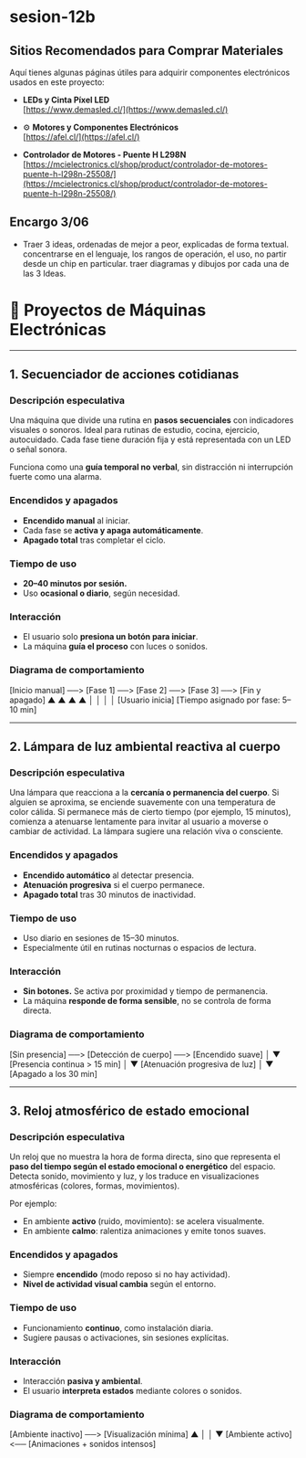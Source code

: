 # sesion-12b

##  Sitios Recomendados para Comprar Materiales

Aquí tienes algunas páginas útiles para adquirir componentes electrónicos usados en este proyecto:

-  **LEDs y Cinta Píxel LED**  
  [https://www.demasled.cl/](https://www.demasled.cl/)

- ⚙ **Motores y Componentes Electrónicos**  
  [https://afel.cl/](https://afel.cl/)

-  **Controlador de Motores - Puente H L298N**  
  [https://mcielectronics.cl/shop/product/controlador-de-motores-puente-h-l298n-25508/](https://mcielectronics.cl/shop/product/controlador-de-motores-puente-h-l298n-25508/)

## Encargo 3/06

- Traer 3 ideas, ordenadas de mejor a peor, explicadas de forma textual. concentrarse en el lenguaje, los rangos de operación, el uso, no partir desde un chip en particular.
traer diagramas y dibujos por cada una de las 3 Ideas.

# 🧠 Proyectos de Máquinas Electrónicas

---

## 1. Secuenciador de acciones cotidianas

### Descripción especulativa
Una máquina que divide una rutina en **pasos secuenciales** con indicadores visuales o sonoros. Ideal para rutinas de estudio, cocina, ejercicio, autocuidado. Cada fase tiene duración fija y está representada con un LED o señal sonora.

Funciona como una **guía temporal no verbal**, sin distracción ni interrupción fuerte como una alarma.

###  Encendidos y apagados
- **Encendido manual** al iniciar.
- Cada fase se **activa y apaga automáticamente**.
- **Apagado total** tras completar el ciclo.

###  Tiempo de uso
- **20–40 minutos por sesión.**
- Uso **ocasional o diario**, según necesidad.

###  Interacción
- El usuario solo **presiona un botón para iniciar**.
- La máquina **guía el proceso** con luces o sonidos.

###  Diagrama de comportamiento

[Inicio manual] ──> [Fase 1] ──> [Fase 2] ──> [Fase 3] ──> [Fin y apagado]
       ▲                   ▲           ▲           ▲
       │                   │           │           │
  [Usuario inicia]   [Tiempo asignado por fase: 5–10 min]

---

##  2. Lámpara de luz ambiental reactiva al cuerpo

### Descripción especulativa
Una lámpara que reacciona a la **cercanía o permanencia del cuerpo**. Si alguien se aproxima, se enciende suavemente con una temperatura de color cálida. Si permanece más de cierto tiempo (por ejemplo, 15 minutos), comienza a atenuarse lentamente para invitar al usuario a moverse o cambiar de actividad. La lámpara sugiere una relación viva o consciente.

###  Encendidos y apagados
- **Encendido automático** al detectar presencia.  
- **Atenuación progresiva** si el cuerpo permanece.  
- **Apagado total** tras 30 minutos de inactividad.

###  Tiempo de uso
- Uso diario en sesiones de 15–30 minutos.
- Especialmente útil en rutinas nocturnas o espacios de lectura.

###  Interacción
- **Sin botones.** Se activa por proximidad y tiempo de permanencia.
- La máquina **responde de forma sensible**, no se controla de forma directa.

###  Diagrama de comportamiento

[Sin presencia] ──> [Detección de cuerpo] ──> [Encendido suave]
                            │
                            ▼
                    [Presencia continua > 15 min]
                            │
                            ▼
                  [Atenuación progresiva de luz]
                            │
                            ▼
                    [Apagado a los 30 min]

---

##  3. Reloj atmosférico de estado emocional

### Descripción especulativa
Un reloj que no muestra la hora de forma directa, sino que representa el **paso del tiempo según el estado emocional o energético** del espacio. Detecta sonido, movimiento y luz, y los traduce en visualizaciones atmosféricas (colores, formas, movimientos).

Por ejemplo:
- En ambiente **activo** (ruido, movimiento): se acelera visualmente.  
- En ambiente **calmo**: ralentiza animaciones y emite tonos suaves.

###  Encendidos y apagados
- Siempre **encendido** (modo reposo si no hay actividad).
- **Nivel de actividad visual cambia** según el entorno.

###  Tiempo de uso
- Funcionamiento **continuo**, como instalación diaria.
- Sugiere pausas o activaciones, sin sesiones explícitas.

###  Interacción
- Interacción **pasiva y ambiental**.
- El usuario **interpreta estados** mediante colores o sonidos.

###  Diagrama de comportamiento

[Ambiente inactivo] ──> [Visualización mínima]
         ▲                         │
         │                         ▼
[Ambiente activo] <── [Animaciones + sonidos intensos]



